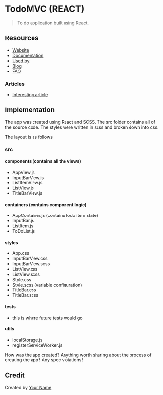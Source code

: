 # TodoMVC (REACT)

> To do application built using React.

## Resources

- [Website]()
- [Documentation]()
- [Used by]()
- [Blog]()
- [FAQ]()

### Articles

- [Interesting article]()

## Implementation

The app was created using React and SCSS.  The src folder contains all of the source code.
The styles were written in scss and broken down into css.

The layout is as follows

### src
#### components (contains all the views)
* AppView.js
* InputBarView.js
* ListItemView.js
* ListView.js
* TitleBarView.js

#### containers (contains component logic)
* AppContainer.js (contains todo item state)
* InputBar.js
* ListItem.js
* ToDoList.js

#### styles
* App.css
* InputBarView.css
* InputBarView.scss
* ListView.css
* ListView.scss
* Style.css
* Style.scss (variable configuration)
* TitleBar.css
* TitleBar.scss

#### tests
* this is where future tests would go

#### utils
* localStorage.js
* registerServiceWorker.js


How was the app created? Anything worth sharing about the process of creating the app? Any spec violations?

## Credit

Created by [Your Name](user@noreplay.com)
